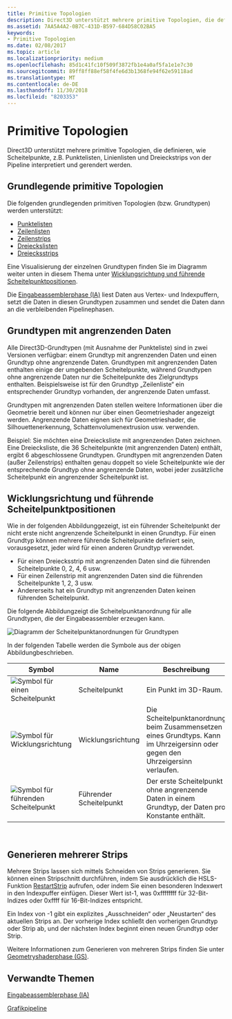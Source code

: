 ```yaml
---
title: Primitive Topologien
description: Direct3D unterstützt mehrere primitive Topologien, die definieren, wie Scheitelpunkte, z.B. Punktelisten, Zeilenlisten und Dreieckstrips von der Pipeline interpretiert und gerendert werden.
ms.assetid: 7AA5A4A2-0B7C-431D-B597-684D58C02BA5
keywords:
- Primitive Topologien
ms.date: 02/08/2017
ms.topic: article
ms.localizationpriority: medium
ms.openlocfilehash: 85d1c41fc10f509f3872fb1e4a0af5fa1e1e7c30
ms.sourcegitcommit: 89ff8ff88ef58f4fe6d3b1368fe94f62e59118ad
ms.translationtype: MT
ms.contentlocale: de-DE
ms.lasthandoff: 11/30/2018
ms.locfileid: "8203353"
---
```

# <a name="primitive-topologies"></a>Primitive Topologien


Direct3D unterstützt mehrere primitive Topologien, die definieren, wie Scheitelpunkte, z.B. Punktelisten, Linienlisten und Dreieckstrips von der Pipeline interpretiert und gerendert werden.

## <a name="span-idprimitivetypesspanspan-idprimitivetypesspanspan-idprimitivetypesspanbasic-primitive-topologies"></a><span id="Primitive_Types"></span><span id="primitive_types"></span><span id="PRIMITIVE_TYPES"></span>Grundlegende primitive Topologien


Die folgenden grundlegenden primitiven Topologien (bzw. Grundtypen) werden unterstützt:

-   [Punktelisten](point-lists.md)
-   [Zeilenlisten](line-lists.md)
-   [Zeilenstrips](line-strips.md)
-   [Dreieckslisten](triangle-lists.md)
-   [Dreiecksstrips](triangle-strips.md)

Eine Visualisierung der einzelnen Grundtypen finden Sie im Diagramm weiter unten in diesem Thema unter [Wicklungsrichtung und führende Scheitelpunktpositionen](#winding-direction-and-leading-vertex-positions).

Die [Eingabeassemblerphase (IA)](input-assembler-stage--ia-.md) liest Daten aus Vertex- und Indexpuffern, setzt die Daten in diesen Grundtypen zusammen und sendet die Daten dann an die verbleibenden Pipelinephasen.

## <a name="span-idprimitiveadjacencyspanspan-idprimitiveadjacencyspanspan-idprimitiveadjacencyspanprimitive-adjacency"></a><span id="Primitive_Adjacency"></span><span id="primitive_adjacency"></span><span id="PRIMITIVE_ADJACENCY"></span>Grundtypen mit angrenzenden Daten


Alle Direct3D-Grundtypen (mit Ausnahme der Punkteliste) sind in zwei Versionen verfügbar: einem Grundtyp mit angrenzenden Daten und einen Grundtyp ohne angrenzende Daten. Grundtypen mit angrenzenden Daten enthalten einige der umgebenden Scheitelpunkte, während Grundtypen ohne angrenzende Daten nur die Scheitelpunkte des Zielgrundtyps enthalten. Beispielsweise ist für den Grundtyp „Zeilenliste“ ein entsprechender Grundtyp vorhanden, der angrenzende Daten umfasst.

Grundtypen mit angrenzenden Daten stellen weitere Informationen über die Geometrie bereit und können nur über einen Geometrieshader angezeigt werden. Angrenzende Daten eignen sich für Geometrieshader, die Silhouettenerkennung, Schattenvolumenextrusion usw. verwenden.

Beispiel: Sie möchten eine Dreiecksliste mit angrenzenden Daten zeichnen. Eine Dreiecksliste, die 36 Scheitelpunkte (mit angrenzenden Daten) enthält, ergibt 6 abgeschlossene Grundtypen. Grundtypen mit angrenzenden Daten (außer Zeilenstrips) enthalten genau doppelt so viele Scheitelpunkte wie der entsprechende Grundtyp ohne angrenzende Daten, wobei jeder zusätzliche Scheitelpunkt ein angrenzender Scheitelpunkt ist.

## <a name="span-idwindingdirectionandleadingvertexpositionsspanspan-idwindingdirectionandleadingvertexpositionsspanspan-idwindingdirectionandleadingvertexpositionsspanspan-idwinding-direction-and-leading-vertex-positionsspanwinding-direction-and-leading-vertex-positions"></a><span id="Winding_Direction_and_Leading_Vertex_Positions"></span><span id="winding_direction_and_leading_vertex_positions"></span><span id="WINDING_DIRECTION_AND_LEADING_VERTEX_POSITIONS"></span><span id="winding-direction-and-leading-vertex-positions"></span>Wicklungsrichtung und führende Scheitelpunktpositionen


Wie in der folgenden Abbildunggezeigt, ist ein führender Scheitelpunkt der nicht erste nicht angrenzende Scheitelpunkt in einen Grundtyp. Für einen Grundtyp können mehrere führende Scheitelpunkte definiert sein, vorausgesetzt, jeder wird für einen anderen Grundtyp verwendet.

-   Für einen Dreiecksstrip mit angrenzenden Daten sind die führenden Scheitelpunkte 0, 2, 4, 6 usw.
-   Für einen Zeilenstrip mit angrenzenden Daten sind die führenden Scheitelpunkte 1, 2, 3 usw.
-   Andererseits hat ein Grundtyp mit angrenzenden Daten keinen führenden Scheitelpunkt.

Die folgende Abbildungzeigt die Scheitelpunktanordnung für alle Grundtypen, die der Eingabeassembler erzeugen kann.

![Diagramm der Scheitelpunktanordnungen für Grundtypen](images/d3d10-primitive-topologies.png)

In der folgenden Tabelle werden die Symbole aus der obigen Abbildungbeschrieben.

| Symbol                                                                                   | Name              | Beschreibung                                                                         |
|------------------------------------------------------------------------------------------|-------------------|-------------------------------------------------------------------------------------|
| ![Symbol für einen Scheitelpunkt](images/d3d10-primitive-topologies-vertex.png)                     | Scheitelpunkt            | Ein Punkt im 3D-Raum.                                                                |
| ![Symbol für Wicklungsrichtung](images/d3d10-primitive-topologies-winding-direction.png) | Wicklungsrichtung | Die Scheitelpunktanordnung beim Zusammensetzen eines Grundtyps. Kann im Uhrzeigersinn oder gegen den Uhrzeigersinn verlaufen. |
| ![Symbol für führenden Scheitelpunkt](images/d3d10-primitive-topologies-leading-vertex.png)       | Führender Scheitelpunkt    | Der erste Scheitelpunkt ohne angrenzende Daten in einem Grundtyp, der Daten pro Konstante enthält.       |

 

## <a name="span-idgeneratingmultiplestripsspanspan-idgeneratingmultiplestripsspanspan-idgeneratingmultiplestripsspangenerating-multiple-strips"></a><span id="Generating_Multiple_Strips"></span><span id="generating_multiple_strips"></span><span id="GENERATING_MULTIPLE_STRIPS"></span>Generieren mehrerer Strips


Mehrere Strips lassen sich mittels Schneiden von Strips generieren. Sie können einen Stripschnitt durchführen, indem Sie ausdrücklich die HSLS-Funktion [RestartStrip](https://msdn.microsoft.com/library/windows/desktop/bb509660) aufrufen, oder indem Sie einen besonderen Indexwert in den Indexpuffer einfügen. Dieser Wert ist-1, was 0xffffffff für 32-Bit-Indizes oder 0xffff für 16-Bit-Indizes entspricht.

Ein Index von -1 gibt ein explizites „Ausschneiden“ oder „Neustarten“ des aktuellen Strips an. Der vorherige Index schließt den vorherigen Grundtyp oder Strip ab, und der nächsten Index beginnt einen neuen Grundtyp oder Strip.

Weitere Informationen zum Generieren von mehreren Strips finden Sie unter [Geometryshaderphase (GS)](geometry-shader-stage--gs-.md).

## <a name="span-idrelated-topicsspanrelated-topics"></a><span id="related-topics"></span>Verwandte Themen


[Eingabeassemblerphase (IA)](input-assembler-stage--ia-.md)

[Grafikpipeline](graphics-pipeline.md)

 

 




